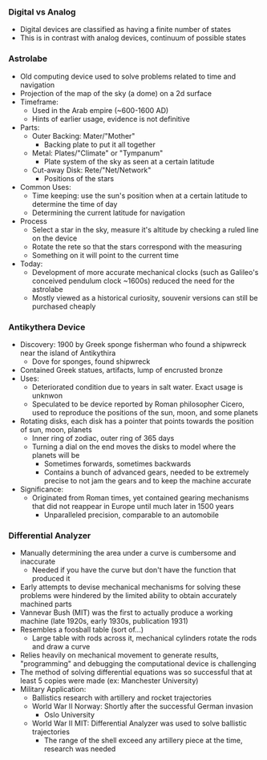 ### Digital vs Analog
 - Digital devices are classified as having a finite number of states
 - This is in contrast with analog devices, continuum of possible states

### Astrolabe
 - Old computing device used to solve problems related to time and navigation
 - Projection of the map of the sky (a dome) on a 2d surface
 - Timeframe:
	 - Used in the Arab empire (~600-1600 AD)
	 - Hints of earlier usage, evidence is not definitive
 - Parts:
	 - Outer Backing: Mater/"Mother"
		 - Backing plate to put it all together
	 - Metal: Plates/"Climate" or "Tympanum"
		 - Plate system of the sky as seen at a certain latitude
	 - Cut-away Disk: Rete/"Net/Network"
		 - Positions of the stars
 - Common Uses:
	 - Time keeping: use the sun's position when at a certain latitude to determine the time of day
	 - Determining the current latitude for navigation
 - Process
	 - Select a star in the sky, measure it's altitude by checking a ruled line on the device
	 - Rotate the rete so that the stars correspond with the measuring
	 - Something on it will point to the current time
 - Today:
	 - Development of more accurate mechanical clocks (such as Galileo's conceived pendulum clock ~1600s) reduced the need for the astrolabe
	 - Mostly viewed as a historical curiosity, souvenir versions can still be purchased cheaply

### Antikythera Device
 - Discovery: 1900 by Greek sponge fisherman who found a shipwreck near the island of Antikythira
	 - Dove for sponges, found shipwreck
 - Contained Greek statues, artifacts, lump of encrusted bronze
 - Uses:
	 - Deteriorated condition due to years in salt water. Exact usage is unknwon
	 - Speculated to be device reported by Roman philosopher Cicero, used to reproduce the positions of the sun, moon, and some planets
 - Rotating disks, each disk has a pointer that points towards the position of sun, moon, planets
	 - Inner ring of zodiac, outer ring of 365 days
	 - Turning a dial on the end moves the disks to model where the planets will be
		 - Sometimes forwards, sometimes backwards
		 - Contains a bunch of advanced gears, needed to be extremely precise to not jam the gears and to keep the  machine accurate
 - Significance:
	 - Originated from Roman times, yet contained gearing mechanisms that did not reappear in Europe until much later in 1500 years
		 - Unparalleled precision, comparable to an automobile

### Differential Analyzer
 - Manually determining the area under a curve is cumbersome and inaccurate
	 - Needed if you have the curve but don't have the function that produced it
 - Early attempts to devise mechanical mechanisms for solving these problems were hindered by the limited ability to obtain accurately machined parts
 - Vannevar Bush (MIT) was the first to actually produce a working machine (late 1920s, early 1930s, publication 1931)
 - Resembles a foosball table (sort of...)
	 - Large table with rods across it, mechanical cylinders rotate the rods and draw a curve
 - Relies heavily on mechanical movement to generate results, "programming" and debugging the computational device is challenging
 - The method of solving differential equations was so successful that at least 5 copies were made (ex: Manchester University)
 - Military Application:
	 - Ballistics research with artillery and rocket trajectories
	 - World War II Norway: Shortly after the successful German invasion
		 - Oslo University
	 - World War II MIT: Differential Analyzer was used to solve ballistic trajectories
		 - The range of the shell exceed any artillery piece at the time, research was needed